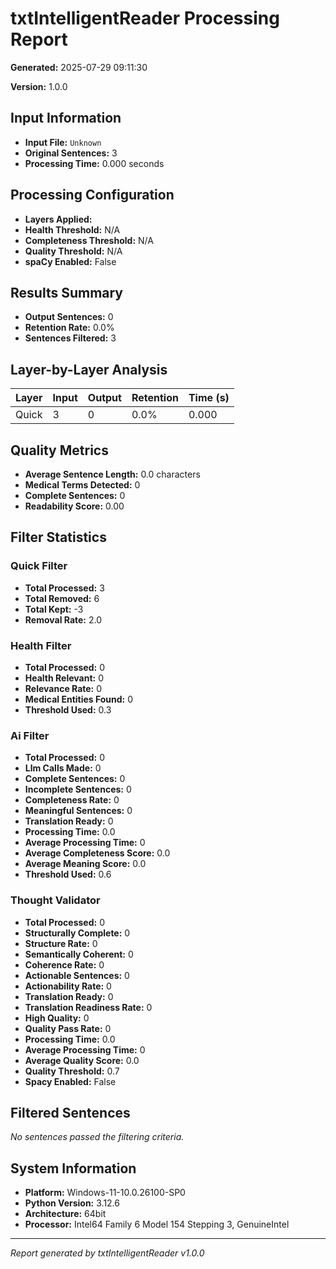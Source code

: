 # txtIntelligentReader Processing Report

**Generated:** 2025-07-29 09:11:30

**Version:** 1.0.0

## Input Information

- **Input File:** `Unknown`
- **Original Sentences:** 3
- **Processing Time:** 0.000 seconds

## Processing Configuration

- **Layers Applied:** 
- **Health Threshold:** N/A
- **Completeness Threshold:** N/A
- **Quality Threshold:** N/A
- **spaCy Enabled:** False

## Results Summary

- **Output Sentences:** 0
- **Retention Rate:** 0.0%
- **Sentences Filtered:** 3

## Layer-by-Layer Analysis

| Layer | Input | Output | Retention | Time (s) |
|-------|-------|--------|-----------|----------|
| Quick | 3 | 0 | 0.0% | 0.000 |

## Quality Metrics

- **Average Sentence Length:** 0.0 characters
- **Medical Terms Detected:** 0
- **Complete Sentences:** 0
- **Readability Score:** 0.00

## Filter Statistics

### Quick Filter

- **Total Processed:** 3
- **Total Removed:** 6
- **Total Kept:** -3
- **Removal Rate:** 2.0

### Health Filter

- **Total Processed:** 0
- **Health Relevant:** 0
- **Relevance Rate:** 0
- **Medical Entities Found:** 0
- **Threshold Used:** 0.3

### Ai Filter

- **Total Processed:** 0
- **Llm Calls Made:** 0
- **Complete Sentences:** 0
- **Incomplete Sentences:** 0
- **Completeness Rate:** 0
- **Meaningful Sentences:** 0
- **Translation Ready:** 0
- **Processing Time:** 0.0
- **Average Processing Time:** 0
- **Average Completeness Score:** 0.0
- **Average Meaning Score:** 0.0
- **Threshold Used:** 0.6

### Thought Validator

- **Total Processed:** 0
- **Structurally Complete:** 0
- **Structure Rate:** 0
- **Semantically Coherent:** 0
- **Coherence Rate:** 0
- **Actionable Sentences:** 0
- **Actionability Rate:** 0
- **Translation Ready:** 0
- **Translation Readiness Rate:** 0
- **High Quality:** 0
- **Quality Pass Rate:** 0
- **Processing Time:** 0.0
- **Average Processing Time:** 0
- **Average Quality Score:** 0.0
- **Quality Threshold:** 0.7
- **Spacy Enabled:** False

## Filtered Sentences

*No sentences passed the filtering criteria.*

## System Information

- **Platform:** Windows-11-10.0.26100-SP0
- **Python Version:** 3.12.6
- **Architecture:** 64bit
- **Processor:** Intel64 Family 6 Model 154 Stepping 3, GenuineIntel

---
*Report generated by txtIntelligentReader v1.0.0*
